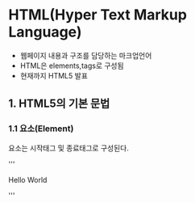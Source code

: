 # HTML(Hyper Text Markup Language)
- 웹페이지 내용과 구조를 담당하는 마크업언어
- HTML은 elements,tags로 구성됨
- 현재까지 HTML5 발표

## 1. HTML5의 기본 문법
### 1.1 요소(Element)
요소는 시작태그 및 종료태그로 구성된다.

'''
<p>Hello World</p>
</code>
'''

